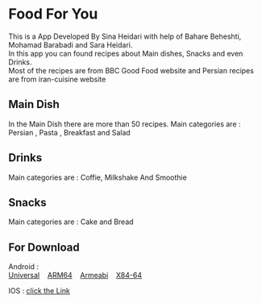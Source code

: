 # Food For You

This is a App Developed By Sina Heidari with help of Bahare Beheshti, Mohamad Barabadi and Sara Heidari. <br/>
In this app you can found recipes about Main dishes, Snacks and even Drinks.<br/>
Most of the recipes are from BBC Good Food website and Persian recipes are from iran-cuisine website

## Main Dish

In the Main Dish there are more than 50 recipes.
Main categories are : Persian , Pasta , Breakfast and Salad

## Drinks

Main categories are : Coffie, Milkshake And Smoothie

## Snacks

Main categories are : Cake and Bread

## For Download

Android :<br/>
<a href="https://github.com/HeidariSina/Food-For-You/releases/download/v0.10.3/app-release.apk" download>Universal</a>
<span>&nbsp;&nbsp;</span>
<a href="https://github.com/HeidariSina/Food-For-You/releases/download/v0.10.3/app-arm64-v8a-release.apk" download>ARM64</a>
<span>&nbsp;&nbsp;</span>
<a href="https://github.com/HeidariSina/Food-For-You/releases/download/v0.10.3/app-armeabi-v7a-release.apk" download>Armeabi</a>
<span>&nbsp;&nbsp;</span>
<a href="https://github.com/HeidariSina/Food-For-You/releases/download/v0.10.3/app-x86_64-release.apk" download>X84-64</a>

IOS : [click the Link](https://github.com/HeidariSina/Meals/tree/main/download/IOS)
